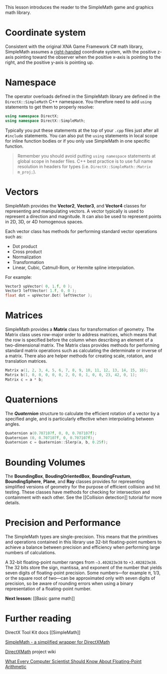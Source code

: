 This lesson introduces the reader to the SimpleMath game and graphics math library.

# Coordinate system
Consistent with the original XNA Game Framework C# math library, SimpleMath assumes a [right-handed](https://en.wikipedia.org/wiki/Right-hand_rule) coordinate system, with the positive z-axis pointing toward the observer when the positive x-axis is pointing to the right, and the positive y-axis is pointing up.

# Namespace
The operator overloads defined in the SimpleMath library are defined in the ``DirectX::SimpleMath`` C++ namespace. You therefore need to add ``using`` statements to get them to properly resolve:

```cpp
using namespace DirectX;
using namespace DirectX::SimpleMath;
```

Typically you put these statements at the top of your ``.cpp`` files just after all ``#include`` statements. You can also put the ``using`` statements in local scope for inline function bodies or if you only use SimpleMath in one specific function.

> Remember you should avoid putting ``using namespace`` statements at global scope in header files. C++ best practice is to use full name resolution in headers for types (i.e. ``DirectX::SimpleMath::Matrix m_proj;``).

# Vectors
SimpleMath provides the **Vector2**, **Vector3**, and **Vector4** classes for representing and manipulating vectors. A vector typically is used to represent a direction and magnitude. It can also be used to represent points in 2D, 3D, or 4D homogenous spaces.

Each vector class has methods for performing standard vector operations such as:
* Dot product
* Cross product
* Normalization
* Transformation
* Linear, Cubic, Catmull-Rom, or Hermite spline interpolation.

For example:

```cpp
Vector3 upVector( 0, 1.f, 0 );
Vector3 leftVector( 1.f, 0, 0 );
float dot = upVector.Dot( leftVector );
```

# Matrices
SimpleMath provides a **Matrix** class for transformation of geometry. The Matrix class uses row-major order to address matrices, which means that the row is specified before the column when describing an element of a two-dimensional matrix. The Matrix class provides methods for performing standard matrix operations such as calculating the determinate or inverse of a matrix. There also are helper methods for creating scale, rotation, and translation matrices.

```cpp
Matrix a(1, 2, 3, 4, 5, 6, 7, 8, 9, 10, 11, 12, 13, 14, 15, 16);
Matrix b(1, 0, 0, 0, 0, 0, 2, 0, 0, 1, 0, 0, 23, 42, 0, 1);
Matrix c = a * b;
```

# Quaternions
The ***Quaternion*** structure to calculate the efficient rotation of a vector by a specified angle, and is particularly effective when interpolating between angles.

```cpp
Quaternion a(0.707107f, 0, 0, 0.707107f);
Quaternion (0, 0.707107f, 0, 0.707107f);
Quaternion c = Quaternion::Slerp(a, b, 0.25f);
```

# Bounding Volumes
The **BoundingBox**, **BoudingOrientedBox**, **BoundingFrustum**, **BoundingSphere**, **Plane**, and **Ray** classes provides for representing simplified versions of geometry for the purpose of efficient collision and hit testing. These classes have methods for checking for intersection and containment with each other. See the [[Collision detection]] tutorial for more details.

# Precision and Performance
The SimpleMath types are single-precision. This means that the primitives and operations contained in this library use 32-bit floating-point numbers to achieve a balance between precision and efficiency when performing large numbers of calculations.

A 32-bit floating-point number ranges from ``–3.402823e38`` to ``+3.402823e38``. The 32 bits store the sign, mantissa, and exponent of the number that yields seven digits of floating-point precision. Some numbers—for example π, 1/3, or the square root of two—can be approximated only with seven digits of precision, so be aware of rounding errors when using a binary representation of a floating-point number.

**Next lesson:** [[Basic game math]]

# Further reading
DirectX Tool Kit docs [[SimpleMath]]  

[SimpleMath - a simplified wrapper for DirectXMath](http://www.shawnhargreaves.com/blog/simplemath-a-simplified-wrapper-for-directxmath.html)

[DirectXMath](https://github.com/Microsoft/DirectXMath/wiki) project wiki

[What Every Computer Scientist Should Know About Floating-Point Arithmetic](https://docs.oracle.com/cd/E19957-01/806-3568/ncg_goldberg.html)

